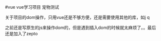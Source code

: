 #vue
vue学习项目 宠物测试

关于项目的dom操作，只用vue还是不够方便，还是需要使用其他的库，如j	q

之前还是写原生的js来操作dom的，但是遇到插入dom的时候就太麻烦了。。最后还是加入了zepto